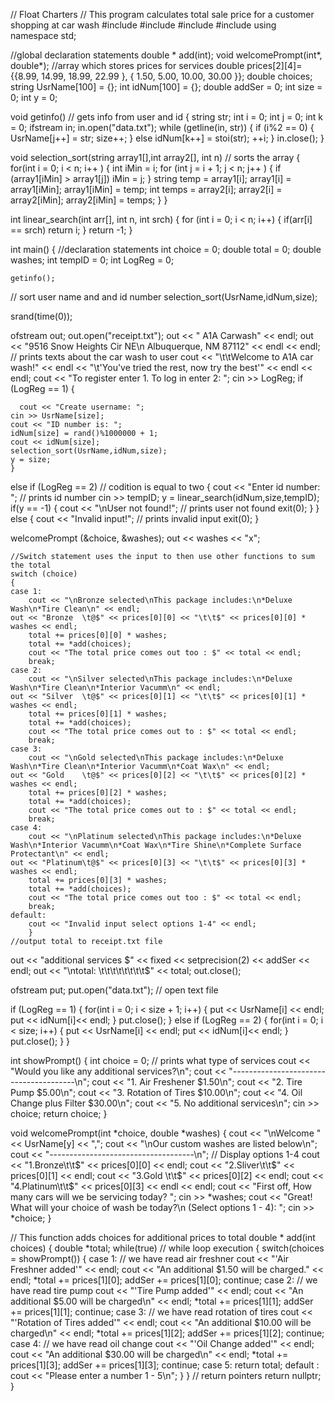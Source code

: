 // Float Charters 
// This program calculates total sale price for a customer shopping at car wash
#include <iostream>
#include <fstream>
#include <ctime>
#include <iomanip>
using namespace std;

//global declaration statements
double * add(int);
void welcomePrompt(int*, double*);
//array which stores prices for services
double prices[2][4]= {{8.99, 14.99, 18.99, 22.99 }, { 1.50, 5.00, 10.00, 30.00 }};
double choices;
string UsrName[100] = {};
int idNum[100] = {};
double addSer = 0;
int size = 0;
int y = 0;

void getinfo() // gets info from user and id 
{
  string str;
  int i = 0;
  int j = 0;
  int k = 0;
  ifstream in;
  in.open("data.txt");
  while (getline(in, str))
  {
    if (i%2 == 0)
    {
      UsrName[j++] = str;
      size++;
    }
    else 
      idNum[k++] = stoi(str);
    ++i;
  }
  in.close();
}

void selection_sort(string array1[],int array2[], int n) // sorts the array 
{
  for(int i = 0; i < n; i++ )
  {
  int iMin = i;
  for (int j = i + 1; j < n; j++ )
    {
      if (array1[iMin] > array1[j])
      iMin = j;
    }
  string temp = array1[i];
  array1[i] = array1[iMin];
  array1[iMin] = temp;
  int temps = array2[i];
  array2[i] = array2[iMin];
  array2[iMin] = temps;
  }
}

int linear_search(int arr[], int n, int srch)
{
  for (int i = 0; i < n; i++)
  {
    if(arr[i] == srch)
      return i;
  }
  return -1;
}

int main()
{
//declaration statements
	int choice = 0;
	double total = 0;
	double washes;
	int tempID = 0;
  int LogReg = 0;

	getinfo();
  // sort user name and and id number
  selection_sort(UsrName,idNum,size);

  srand(time(0));

  ofstream out;
	out.open("receipt.txt");
  out << "     A1A Carwash" << endl;
  out << "9516 Snow Heights Cir NE\n Albuquerque, NM 87112" << endl << endl;
	// prints texts about the car wash to user
	cout << "\t\tWelcome to A1A car wash!" << endl << "\t'You've tried the rest, now try the best'" << endl << endl;
	cout << "To register enter 1. To log in enter 2: ";
	cin >> LogReg;
	if (LogReg == 1)
	{

	  cout << "Create username: ";
    cin >> UsrName[size];
    cout << "ID number is: ";
    idNum[size] = rand()%1000000 + 1;
    cout << idNum[size];
    selection_sort(UsrName,idNum,size);
    y = size;
	}
  else if (LogReg == 2) // codition is equal to two 
  {
    cout << "Enter id number: "; // prints id number 
    cin >> tempID;
    y = linear_search(idNum,size,tempID);
    if(y == -1)
    {
      cout << "\nUser not found!"; // prints user not found 
      exit(0);
    }
  }
  else 
  {
    cout << "Invalid input!"; // prints invalid input
    exit(0);
  }

  welcomePrompt (&choice, &washes); 
  out << washes << "x";

	//Switch statement uses the input to then use other functions to sum the total
	switch (choice)
	{
	case 1:
		cout << "\nBronze selected\nThis package includes:\n*Deluxe Wash\n*Tire Clean\n" << endl;
    out << "Bronze  \t@$" << prices[0][0] << "\t\t$" << prices[0][0] * washes << endl;
		total += prices[0][0] * washes;
		total += *add(choices);
		cout << "The total price comes out too : $" << total << endl;
		break;
	case 2:
		cout << "\nSilver selected\nThis package includes:\n*Deluxe Wash\n*Tire Clean\n*Interior Vacumm\n" << endl;
    out << "Silver  \t@$" << prices[0][1] << "\t\t$" << prices[0][1] * washes << endl;
		total += prices[0][1] * washes;
		total += *add(choices);
		cout << "The total price comes out to : $" << total << endl;
		break;
	case 3:
		cout << "\nGold selected\nThis package includes:\n*Deluxe Wash\n*Tire Clean\n*Interior Vacumm\n*Coat Wax\n" << endl;
    out << "Gold    \t@$" << prices[0][2] << "\t\t$" << prices[0][2] * washes << endl;
		total += prices[0][2] * washes;
		total += *add(choices);
		cout << "The total price comes out to : $" << total << endl;
		break;
	case 4:
		cout << "\nPlatinum selected\nThis package includes:\n*Deluxe Wash\n*Interior Vacumm\n*Coat Wax\n*Tire Shine\n*Complete Surface Protectant\n" << endl;
    out << "Platinum\t@$" << prices[0][3] << "\t\t$" << prices[0][3] * washes << endl;
		total += prices[0][3] * washes;
		total += *add(choices);
		cout << "The total price comes out too : $" << total << endl;
		break;
	default:
		cout << "Invalid input select options 1-4" << endl;
		}
	//output total to receipt.txt file 
  out << "additional services   $" << fixed << setprecision(2) << addSer << endl;
	out << "\ntotal: \t\t\t\t\t\t\t\t$" << total;
	out.close();

  ofstream put;
  put.open("data.txt"); // open text file 
    
  if (LogReg == 1)
  {
  for(int i = 0; i < size + 1; i++)
    {
      put << UsrName[i] << endl;
      put << idNum[i]<< endl;
    }
  put.close();
  }
  else if (LogReg == 2)
  {
    for(int i = 0; i < size; i++)
    {
      put << UsrName[i] << endl;
      put << idNum[i]<< endl;
    }
  put.close();
  }
}

int showPrompt()
{
  int choice = 0;   // prints what type of services 
  cout << "Would you like any additional services?\n";
  cout << "---------------------------------------\n";
  cout << "1. Air Freshener              $1.50\n";
  cout << "2. Tire Pump                  $5.00\n";
  cout << "3. Rotation of Tires          $10.00\n";
  cout << "4. Oil Change plus Filter     $30.00\n";
  cout << "5. No additional services\n";
  cin >> choice;
  return choice;
}

void welcomePrompt(int *choice, double *washes)
{
  cout << "\nWelcome " << UsrName[y] << ",";
	cout << "\nOur custom washes are listed below\n";
	cout << "------------------------------------\n";
  // Display options 1-4
	cout << "1.Bronze\t\t$" << prices[0][0] << endl;
	cout << "2.Sliver\t\t$" << prices[0][1] << endl;
	cout << "3.Gold  \t\t$" << prices[0][2] << endl;
	cout << "4.Platinum\t\t$" << prices[0][3] << endl << endl;
	cout << "First off, How many cars will we be servicing today? ";
	cin >> *washes;
	cout << "Great! What will your choice of wash be today?\n (Select options 1 - 4): ";
	cin >> *choice;
}

// This function adds choices for additional prices to total
double * add(int choices)
{
  double *total;
		while(true) // while loop execution 
		{
      switch(choices = showPrompt())
      {
        case 1: // we have read air freshner 
          cout << "'Air Freshner added'" << endl;
          cout << "An additional $1.50 will be charged." << endl;
          *total += prices[1][0];
          addSer += prices[1][0];
          continue;
        case 2: // we have read tire pump 
          cout << "'Tire Pump added'" << endl;
          cout << "An additional $5.00  will be charged\n" << endl;
          *total += prices[1][1];
          addSer += prices[1][1];
          continue;
        case 3: // we have read rotation of tires
          cout << "'Rotation of Tires added'" << endl;
          cout << "An additional $10.00 will be charged\n" << endl;
          *total += prices[1][2];
          addSer += prices[1][2];
          continue;
        case 4: // we have read oil change 
          cout << "'Oil Change added'" << endl;
          cout << "An additional $30.00 will be charged\n" << endl;
          *total += prices[1][3];
          addSer += prices[1][3];
          continue;
        case 5:
          	return total;
        default :
          cout << "Please enter a number 1 - 5\n";
      }
    } // return pointers 
		return nullptr;
}
